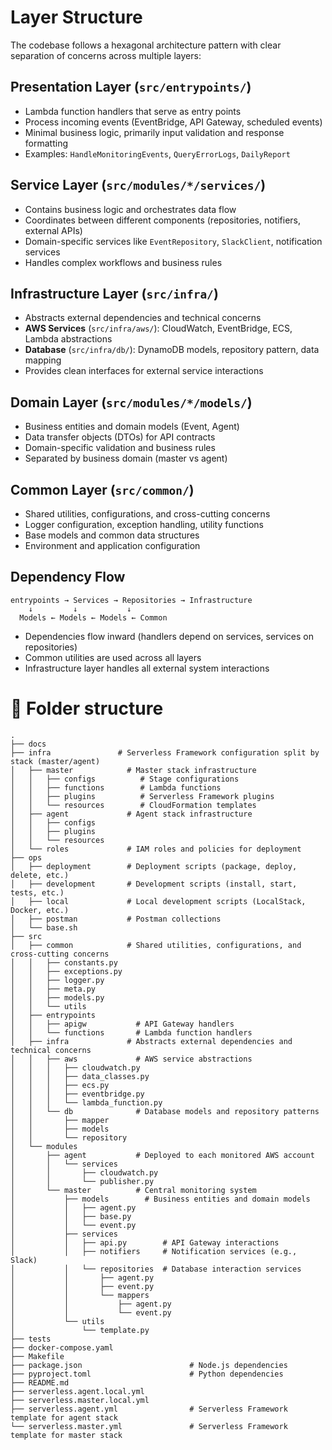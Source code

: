 # Layer Structure

The codebase follows a hexagonal architecture pattern with clear separation of concerns across multiple layers:

## Presentation Layer (`src/entrypoints/`)

- Lambda function handlers that serve as entry points
- Process incoming events (EventBridge, API Gateway, scheduled events)
- Minimal business logic, primarily input validation and response formatting
- Examples: `HandleMonitoringEvents`, `QueryErrorLogs`, `DailyReport`

## Service Layer (`src/modules/*/services/`)

- Contains business logic and orchestrates data flow
- Coordinates between different components (repositories, notifiers, external APIs)
- Domain-specific services like `EventRepository`, `SlackClient`, notification services
- Handles complex workflows and business rules

## Infrastructure Layer (`src/infra/`)

- Abstracts external dependencies and technical concerns
- **AWS Services** (`src/infra/aws/`): CloudWatch, EventBridge, ECS, Lambda abstractions
- **Database** (`src/infra/db/`): DynamoDB models, repository pattern, data mapping
- Provides clean interfaces for external service interactions

## Domain Layer (`src/modules/*/models/`)

- Business entities and domain models (Event, Agent)
- Data transfer objects (DTOs) for API contracts
- Domain-specific validation and business rules
- Separated by business domain (master vs agent)

## Common Layer (`src/common/`)

- Shared utilities, configurations, and cross-cutting concerns
- Logger configuration, exception handling, utility functions
- Base models and common data structures
- Environment and application configuration

## Dependency Flow

```
entrypoints → Services → Repositories → Infrastructure
    ↓         ↓           ↓
  Models ← Models ← Models ← Common
```

- Dependencies flow inward (handlers depend on services, services on repositories)
- Common utilities are used across all layers
- Infrastructure layer handles all external system interactions

# 📁 Folder structure

```
.
├── docs
├── infra               # Serverless Framework configuration split by stack (master/agent)
│   ├── master            # Master stack infrastructure
│   │   ├── configs          # Stage configurations
│   │   ├── functions        # Lambda functions
│   │   ├── plugins          # Serverless Framework plugins
│   │   └── resources        # CloudFormation templates
│   ├── agent             # Agent stack infrastructure
│   │   ├── configs
│   │   ├── plugins
│   │   └── resources
│   └── roles             # IAM roles and policies for deployment
├── ops
│   ├── deployment        # Deployment scripts (package, deploy, delete, etc.)
│   ├── development       # Development scripts (install, start, tests, etc.)
│   ├── local             # Local development scripts (LocalStack, Docker, etc.)
│   ├── postman           # Postman collections
│   └── base.sh
├── src
│   ├── common            # Shared utilities, configurations, and cross-cutting concerns
│   │   ├── constants.py
│   │   ├── exceptions.py
│   │   ├── logger.py
│   │   ├── meta.py
│   │   ├── models.py
│   │   └── utils
│   ├── entrypoints
│   │   ├── apigw           # API Gateway handlers
│   │   └── functions       # Lambda function handlers
│   ├── infra             # Abstracts external dependencies and technical concerns
│   │   ├── aws             # AWS service abstractions
│   │   │   ├── cloudwatch.py
│   │   │   ├── data_classes.py
│   │   │   ├── ecs.py
│   │   │   ├── eventbridge.py
│   │   │   └── lambda_function.py
│   │   └── db              # Database models and repository patterns
│   │       ├── mapper
│   │       ├── models
│   │       └── repository
│   └── modules
│       ├── agent           # Deployed to each monitored AWS account
│       │   └── services
│       │       ├── cloudwatch.py
│       │       └── publisher.py
│       └── master          # Central monitoring system
│           ├── models        # Business entities and domain models
│           │   ├── agent.py
│           │   ├── base.py
│           │   └── event.py
│           ├── services
│           │   ├── api.py        # API Gateway interactions
│           │   ├── notifiers     # Notification services (e.g., Slack)
│           │   └── repositories  # Database interaction services
│           │       ├── agent.py
│           │       ├── event.py
│           │       └── mappers
│           │           ├── agent.py
│           │           └── event.py
│           └── utils
│               └── template.py
├── tests
├── docker-compose.yaml
├── Makefile
├── package.json                        # Node.js dependencies
├── pyproject.toml                      # Python dependencies
├── README.md
├── serverless.agent.local.yml
├── serverless.master.local.yml
├── serverless.agent.yml                # Serverless Framework template for agent stack
└── serverless.master.yml               # Serverless Framework template for master stack
```
